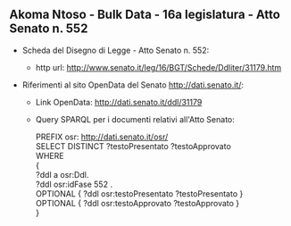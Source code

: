 ## Akoma Ntoso - Bulk Data - 16a legislatura - Atto Senato n. 552 ##

* Scheda del Disegno di Legge - Atto Senato n. 552:
	* http url: http://www.senato.it/leg/16/BGT/Schede/Ddliter/31179.htm

* Riferimenti al sito OpenData del Senato http://dati.senato.it/:
	* Link OpenData: http://dati.senato.it/ddl/31179
	* Query SPARQL per i documenti relativi all'Atto Senato:

        PREFIX osr: <http://dati.senato.it/osr/>  
		SELECT DISTINCT ?testoPresentato ?testoApprovato  
		WHERE  
		{  
		    ?ddl a osr:Ddl.  
		    ?ddl osr:idFase 552 .  
		    OPTIONAL { ?ddl osr:testoPresentato ?testoPresentato }  
		    OPTIONAL { ?ddl osr:testoApprovato ?testoApprovato }  
		}
		